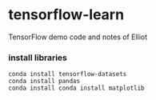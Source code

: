 # tensorflow-learn
TensorFlow demo code and notes of Elliot  


### install libraries
```
conda install tensorflow-datasets
conda install pandas
conda install conda install matplotlib
```
